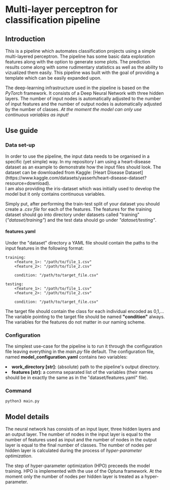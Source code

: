 <h1>Multi-layer perceptron for classification pipeline</h1>

<h2>Introduction</h2>
<p>
This is a pipeline which automates classification projects using a simple multi-layered perceptron. 
The pipeline has some basic data exploration features along with the option to generate some plots. 
The prediction results come along with some rudimentary statistics as well as the ability to vizualized them easily.
 This pipeline was built with the goal of providing a template which can be easily expanded upon.
</p>

<p>
The deep-learning infrastructure used in the pipeline is based on the <em>PyTorch</em> framework. It 
consists of a Deep Neural Network with three hidden layers. The number of input nodes is automatically
adjusted to the number of input features and the number of output nodes is automatically adjusted by the number of classes.
<em>At the moment the model can only use continuous variables as input!</em>
</p>

<h2>Use guide</h2>

<h3>Data set-up</h3>

<p>
In order to use the pipeline, the input data needs to be organised in a specific (yet simple) way.
In my repository I am using a heart-disease dataset as an example to demonstrate how the input files 
should look. The dataset can be downloaded from Kaggle: [Heart Disease Dataset](https://www.kaggle.com/datasets/yasserh/heart-disease-dataset?resource=download).
<br>
I am also providing the iris-dataset which was initially used to develop the model but it only contains 
continuous variables.
</p>

<p>
Simply put, after performing the train-test split of your dataset you should create a 
<em>.csv file</em> for each of the features. The features for the training dataset should
go into directory under datasets called "training" (<em>"dataset/training"</em>) and the test
data should go under <em>"dataset/testing"</em>.
</p>

<h4>features.yaml</h4>
<p>
Under the "dataset" directory a YAML file should contain the paths to the input features in the
following format:
</p>

````
training:
    <feature_1>: "/path/to/file_1.csv"
    <feature_2>: "/path/to/file_2.csv"

    condition: "/path/to/target_file.csv"

testing:
    <feature_1>: "/path/to/file_1.csv"
    <feature_2>: "/path/to/file_2.csv"

    condition: "/path/to/target_file.csv"
````

<p>
The target file should contain the class for each individual encoded as 0,1,... <br>
The variable pointing to the target file should be named <strong>"condition"</strong> always. 
The variables for the features do not matter in our naming scheme.
</p>

<h3>Configuration</h3>

<p>
The simplest use-case for the pipeline is to run it through the configuration file leaving everything in 
the <em>main.py</em> file default. The configuration file, named <strong>model_configuration.yaml</strong>
contains <em>two</em> variables:
</p>

</ul>
    <li><strong>work_directory [str]:</strong> (absolute) path to the pipeline's output directory.</li>
    <li><strong>features [str]:</strong> a comma separated list of the variables (their names should be 
        in exactly the same as in the "dataset/features.yaml" file).</li>
</ul>

<h3>Command</h3>

```
python3 main.py
```


<h2>Model details</h2>
<p>
The neural network has consists of an input layer, three hidden layers and an output layer. The number of nodes 
in the input layer is equal to the number of features used as input and the number of nodes in the output layer is 
equal to the final number of classes. The number of nodes per hidden layer is calculated during the process of 
<em>hyper-parameter optimization</em>.
</p>

<p>
The step of hyper-parameter optimization (HPO) preceeds the model training. HPO is implemented with the use of
the Optuna framework. At the moment only the number of nodes per hidden layer is treated as a hyper-parameter. 
</p>